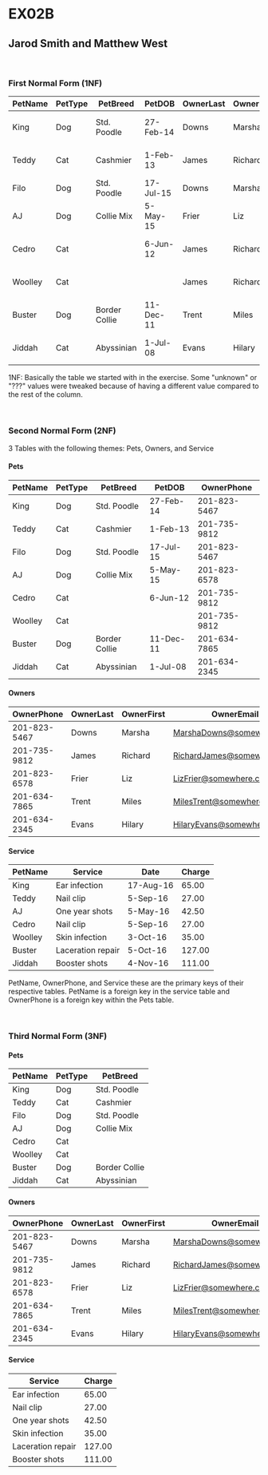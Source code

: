# **EX02B**

## Jarod Smith and Matthew West

<br />

### First Normal Form (1NF)

PetName|PetType|PetBreed|PetDOB|OwnerLast|OwnerFirst|OwnerPhone|OwnerEmail|Service|Date|Charge
-------|-------|--------|------|---------|----------|----------|----------|-------|----|------
King|Dog|Std. Poodle|27-Feb-14|Downs|Marsha|201-823-5467|MarshaDowns@somewhere.com|Ear infection|17-Aug-16|65.00
Teddy|Cat|Cashmier|1-Feb-13|James|Richard|201-735-9812|RichardJames@somewhere.com|Nail clip|5-Sep-16|27.00
Filo|Dog|Std. Poodle|17-Jul-15|Downs|Marsha|201-823-5467|MarshaDowns@somewhere.com
AJ|Dog|Collie Mix|5-May-15|Frier|Liz|201-823-6578|LizFrier@somewhere.com|One year shots|5-May-16|42.50
Cedro|Cat||6-Jun-12|James|Richard|201-735-9812|RichardJames@somewhere.com|Nail clip|5-Sep-16|27.00
Woolley|Cat|||James|Richard|201-735-9812|RichardJames@somewhere.com|Skin infection|3-Oct-16|35.00
Buster|Dog|Border Collie|11-Dec-11|Trent|Miles|201-634-7865|MilesTrent@somewhere.com|Laceration repair|5-Oct-16|127.00
Jiddah|Cat|Abyssinian|1-Jul-08|Evans|Hilary|201-634-2345|HilaryEvans@somewhere.com|Booster shots|4-Nov-16|111.00

1NF: Basically the table we started with in the exercise. Some "unknown" or "???" values were tweaked because of
having a different value compared to the rest of the column.

<br />

### Second Normal Form (2NF)
3 Tables with the following themes: Pets, Owners, and Service

#### Pets

PetName|PetType|PetBreed|PetDOB|OwnerPhone
-------|-------|--------|------|----------
King|Dog|Std. Poodle|27-Feb-14|201-823-5467
Teddy|Cat|Cashmier|1-Feb-13|201-735-9812
Filo|Dog|Std. Poodle|17-Jul-15|201-823-5467
AJ|Dog|Collie Mix|5-May-15|201-823-6578
Cedro|Cat||6-Jun-12|201-735-9812
Woolley|Cat|||201-735-9812
Buster|Dog|Border Collie|11-Dec-11|201-634-7865
Jiddah|Cat|Abyssinian|1-Jul-08|201-634-2345

#### Owners

OwnerPhone|OwnerLast|OwnerFirst|OwnerEmail
----------|---------|----------|----------
201-823-5467|Downs|Marsha|MarshaDowns@somewhere.com
201-735-9812|James|Richard|RichardJames@somewhere.com
201-823-6578|Frier|Liz|LizFrier@somewhere.com
201-634-7865|Trent|Miles|MilesTrent@somewhere.com
201-634-2345|Evans|Hilary|HilaryEvans@somewhere.com

#### Service

PetName|Service|Date|Charge
-------|-------|----|------
King|Ear infection|17-Aug-16|65.00
Teddy|Nail clip|5-Sep-16|27.00
AJ|One year shots|5-May-16|42.50
Cedro|Nail clip|5-Sep-16|27.00
Woolley|Skin infection|3-Oct-16|35.00
Buster|Laceration repair|5-Oct-16|127.00
Jiddah|Booster shots|4-Nov-16|111.00

PetName, OwnerPhone, and Service these are the primary keys of their respective tables. PetName is a foreign key in
the service table and OwnerPhone is a foreign key within the Pets table.

<br />

### Third Normal Form (3NF)

#### Pets

PetName|PetType|PetBreed
-------|-------|--------
King|Dog|Std. Poodle
Teddy|Cat|Cashmier
Filo|Dog|Std. Poodle
AJ|Dog|Collie Mix
Cedro|Cat|
Woolley|Cat|
Buster|Dog|Border Collie
Jiddah|Cat|Abyssinian

#### Owners

OwnerPhone|OwnerLast|OwnerFirst|OwnerEmail
----------|---------|----------|----------
201-823-5467|Downs|Marsha|MarshaDowns@somewhere.com
201-735-9812|James|Richard|RichardJames@somewhere.com
201-823-6578|Frier|Liz|LizFrier@somewhere.com
201-634-7865|Trent|Miles|MilesTrent@somewhere.com
201-634-2345|Evans|Hilary|HilaryEvans@somewhere.com

#### Service

Service|Charge
-------|------
Ear infection|65.00
Nail clip|27.00
One year shots|42.50
Skin infection|35.00
Laceration repair|127.00
Booster shots|111.00
